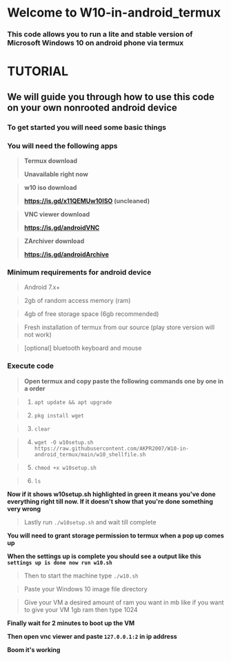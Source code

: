 # Welcome to W10-in-android_termux

### This code allows you to run a lite and stable version of Microsoft Windows 10 on android phone via termux

# TUTORIAL

## We will guide you through how to use this code on your own nonrooted android device

### To get started you will need some basic things

### **You will need the following apps**

> **Termux download**
> 
> **Unavailable right now**

> **w10 iso download**
> 
> **https://is.gd/x11QEMUw10ISO (uncleaned)**

> **VNC viewer download**
> 
> **https://is.gd/androidVNC**

> **ZArchiver download**
> 
> **https://is.gd/androidArchive**

### **Minimum requirements for android device**

> Android 7.x+

> 2gb of random access memory (ram)

> 4gb of free storage space (6gb recommended)

> Fresh installation of termux from our source (play store version will not work)

> [optional] bluetooth keyboard and mouse

### **Execute code**

> **Open termux and copy paste the following commands one by one in a order**

> 1) `apt update && apt upgrade`

> 2) `pkg install wget`

> 3) `clear`

> 4) `wget -O w10setup.sh https://raw.githubusercontent.com/AKPR2007/W10-in-android_termux/main/w10_shellfile.sh`

> 5) `chmod +x w10setup.sh`

> 6) `ls`

**Now if it shows w10setup.sh highlighted in green it means you've done everything right till now. If it doesn't show that you're done something very wrong**

> Lastly run `./w10setup.sh` and wait till complete

**You will need to grant storage permission to termux when a pop up comes up**

**When the settings up is complete you should see a output like this `settings up is done now run w10.sh`**

> Then to start the machine type `./w10.sh`

> Paste your Windows 10 image file directory

> Give your VM a desired amount of ram you want in mb like if you want to give your VM 1gb ram then type 1024

**Finally wait for 2 minutes to boot up the VM**

**Then open vnc viewer and paste `127.0.0.1:2` in ip address**

**Boom it's working**

